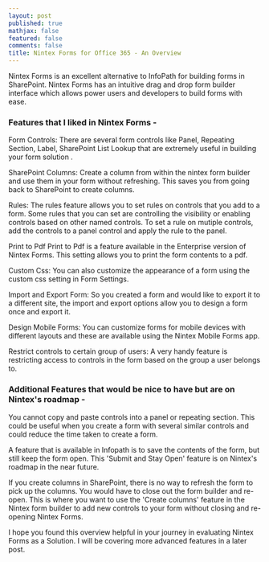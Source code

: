 ```yaml
---
layout: post
published: true
mathjax: false
featured: false
comments: false
title: Nintex Forms for Office 365 - An Overview
---
```

Nintex Forms is an excellent alternative to InfoPath for building forms in SharePoint. Nintex Forms has an intuitive drag and drop form builder interface which allows power users and developers to build forms with ease.

### Features that I liked in Nintex Forms -

Form Controls:
There are several form controls like Panel, Repeating Section, Label, SharePoint List Lookup that are extremely useful in building your form solution .

SharePoint Columns:
Create a column from within the nintex form builder and use them in your form without refreshing. This saves you from going back to SharePoint to create columns. 

Rules:
The rules feature allows you to set rules on controls that you add to a form. Some rules that you can set are controlling the visibility or enabling controls based on other named controls. To set a rule on mutiple controls, add the controls to a panel control and apply the rule to the panel.

Print to Pdf
Print to Pdf is a feature available in the Enterprise version of Nintex Forms. This setting allows you to print the form contents to a pdf.

Custom Css:
You can also customize the appearance of a form using the custom css setting in Form Settings.

Import and Export Form:
So you created a form and would like to export it to a different site, the import and export options allow you to design a form once and export it.

Design Mobile Forms:
You can customize forms for mobile devices with different layouts and these are available using the Nintex Mobile Forms app.

Restrict controls to certain group of users:
A very handy feature is restricting access to controls in the form based on the group a user belongs to.

### Additional Features that would be nice to have but are on Nintex's roadmap -

You cannot copy and paste controls into a panel or repeating section. This could be useful when you create a form with several similar controls and could reduce the time taken to create a form.

A feature that is available in Infopath is to save the contents of the form, but still keep the form open. This 'Submit and Stay Open' feature is on Nintex's roadmap in the near future.

If you create columns in SharePoint, there is no way to refresh the form to pick up the columns. You would have to close out the form builder and re-open. This is where you want to use the 'Create columns' feature in the Nintex form builder to add new controls to your form without closing and re-opening Nintex Forms.

I hope you found this overview helpful in your journey in evaluating Nintex Forms as a Solution. I will be covering more advanced features in a later post.
